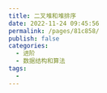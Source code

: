 ```yaml
---
title: 二叉堆和堆排序
date: 2022-11-24 09:45:56
permalink: /pages/81c858/
publish: false
categories:
  - 进阶
  - 数据结构和算法
tags:
  - 
---
```

